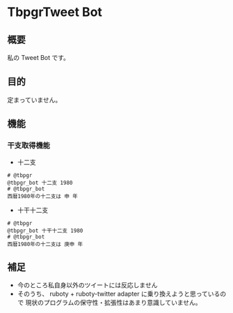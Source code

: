 # TbpgrTweet Bot
## 概要
私の Tweet Bot です。

## 目的
定まっていません。

## 機能
### 干支取得機能
* 十二支

~~~
# @tbpgr
@tbpgr_bot 十二支 1980
# @tbpgr_bot
西暦1980年の十二支は 申 年
~~~

* 十干十二支

~~~
# @tbpgr
@tbpgr_bot 十干十二支 1980
# @tbpgr_bot
西暦1980年の十二支は 庚申 年
~~~

## 補足
* 今のところ私自身以外のツイートには反応しません
* そのうち、 ruboty + ruboty-twitter adapter に乗り換えようと思っているので
  現状のプログラムの保守性・拡張性はあまり意識していません。
